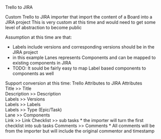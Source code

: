 Trello to JIRA

Custom Trello to JIRA importer that import the content of a Board into a JIRA project
This is very custom at this time and would need to get some level of abstraction to become public

Assumption at this time are that:
* Labels include versions and corresponding versions should be in the JIRA project
* in this example Lanes represents Components and can be mapped to existing components in JIRA
* TODO: It sould be fairly easy to map Label based components to components as well

Support conversion at this time:
Trello Attributes   to      JIRA Attributes     
    Title           >>      Title               
    Description     >>      Description         
    Labels          >>      Versions            
    Labels          >>      Labels              
    Labels          >>      Type (Epic/Task)    
    Lane            >>      Components          
    Link            >>      Link
    Checklist       >>      sub tasks
      * the importer will turn the first checklist into sub tasks
    Comments        >>      Comments 
      * All comments will be from the importer but will include the original commentor and timestamp
